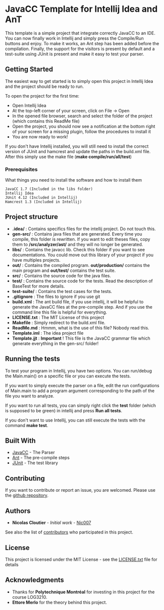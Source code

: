 # JavaCC Template for Intellij Idea and AnT

This template is a simple project that integrate correctly JavaCC to an IDE. You can now finally work in Intellij and simply press the Compile/Run buttons and enjoy. To make it works, an Ant step has been added before the compilation. Finally, the support for the visitors is present by default and a test-suite using JUnit is present and make it easy to test your parser.

## Getting Started

The easiest way to get started is to simply open this project in Intellij Idea and the project should be ready to run.

To open the project for the first time:
- Open Intellij Idea
- At the top-left corner of your screen, click on File -> Open
- In the opened file browser, search and select the folder of the project (which contains this ReadMe file)
- Open the project, you should now see a notification at the bottom right of your screen for a missing plugin, follow the procedures to install it
- You are now ready to work!

If you don't have Intellij installed, you will still need to install the correct version of JUnit and hamcrest and update the paths in the build.xml file. After this simply use the make file (**make compile/run/all/test**)

### Prerequisites

What things you need to install the software and how to install them

```
JavaCC 1.7 (Included in the libs folder)
Intellij Idea
JUnit 4.12 (Included in Intellij)
Hamcrest 1.3 (Included in Intellij)
```

## Project structure

- **.idea/** : Contains specifics files for the intellij project. Do not touch this.
- **gen-src/** : Contains java files that are generated. Every time you compile, this folder is rewritten. If you want to edit theses files, copy them to **/src/analyzer/ast/** and they will no longer be generated.
- **libs/** : Contains the javacc lib. Check this folder if you want to see documentations. You could move out this library of your project if you have multiples projects.
- **out/** : Contains the compiled program. **out/production/** contains the main program and **out/test/** contains the test suite.
- **src/** : Contains the source code for the java files.
- **test/** : Contains the source code for the tests. Read the description of BaseTest for more details.
- **test-suite/** : Contains the test cases for the tests.
- **.gitignore** : The files to ignore if you use git
- **build.xml** : The ant build file, if you use intellij, it will be helpful to generate the JavaCC files at the pre-compile step. And if you use the command line this file is helpful for everything.
- **LICENSE.txt** : The MIT License of this project
- **Makefile** : Simply redirect to the build.xml file.
- **ReadMe.md** : Hmmm, what is the use of this file? Nobody read this.
- **Template.iml** : The idea project file
- **Template.jjt** : **Important** ! This file is the JavaCC grammar file which generate everything in the gen-src/ folder!

## Running the tests

To test your program in Intellij, you have two options. You can run/debug the Main.main() on a specific file or you can execute the tests.

If you want to simply execute the parser on a file, edit the run configurations of Main.main to add a program argument corresponding to the path of the file you want to analyze.

If you want to run all tests, you can simply right click the **test** folder (which is supposed to be green) in intellij and press **Run all tests**.

If you don't want to use Intellij, you can still execute the tests with the command **make test**.

## Built With

* [JavaCC](https://javacc.org/doc) - The Parser
* [Ant](http://ant.apache.org/) - The pre-compile steps
* [JUnit](http://junit.org/junit4/) - The test library

## Contributing

If you want to contribute or report an issue, you are welcomed. Please use the [github repository](https://github.com/Nic007/JavaCC-Template).

## Authors

* **Nicolas Cloutier** - *Initial work* - [Nic007](https://github.com/Nic007)

See also the list of [contributors](https://github.com/your/project/contributors) who participated in this project.

## License

This project is licensed under the MIT License - see the [LICENSE.txt](LICENSE.txt) file for details

## Acknowledgments

* Thanks for **Polytechnique Montréal** for investing in this project for the course LOG3210.
* **Ettore Merlo** for the theory behind this project.